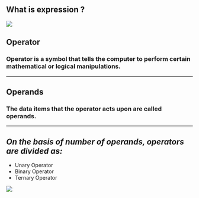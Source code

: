 ## **What is expression ?**

![](https://media.geeksforgeeks.org/wp-content/uploads/20190801163131/What-is-an-Expression_-3.jpg)

## **Operator**
### Operator is a symbol that tells the computer to perform certain mathematical or logical manipulations.
---
## **Operands**
### The data items that the operator acts upon are called operands.
---
## *On the basis of number of operands, operators are divided as:*
* Unary Operator
* Binary Operator
* Ternary Operator

![](https://media.geeksforgeeks.org/wp-content/cdn-uploads/Operators-In-C.png)


